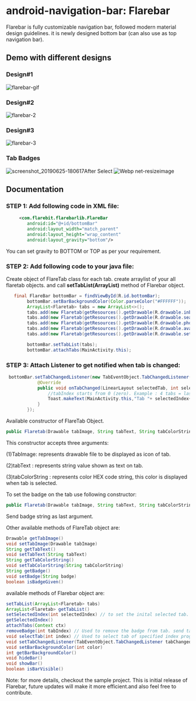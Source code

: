 # android-navigation-bar: Flarebar 
Flarebar is fully customizable navigation bar, followed modern material design guidelines. it is newly designed bottom bar (can also use as top navigation bar).

## Demo with different designs

### Design#1
![flarebar-gif](https://user-images.githubusercontent.com/30389552/60095042-49fb1f80-976b-11e9-9ace-974342329687.gif)

### Design#2
![flarebar-2](https://user-images.githubusercontent.com/30389552/60095635-a743a080-976c-11e9-891c-e40fc85458dd.gif)

### Design#3
![flarebar-3](https://user-images.githubusercontent.com/30389552/60096291-2c7b8500-976e-11e9-80f4-969f74af3965.gif)

### Tab Badges
![screenshot_20190625-180617](https://user-images.githubusercontent.com/30389552/60099132-b1699d00-9774-11e9-970d-6ac9a6ae5ccf.jpg)After Select
![Webp net-resizeimage](https://user-images.githubusercontent.com/30389552/60099227-db22c400-9774-11e9-9eb9-d0d2ee5c0a58.jpg)

## Documentation
### STEP 1: Add following code in XML file:
```xml
     <com.flarebit.flarebarlib.FlareBar
        android:id="@+id/bottomBar"
        android:layout_width="match_parent"
        android:layout_height="wrap_content"
        android:layout_gravity="bottom"/>
```

You can set gravity to BOTTOM or TOP as per your requirement.

### STEP 2: Add following code to your java file:

Create object of FlareTab class for each tab. create arraylist of your all flaretab objects. and call <b>setTabList(ArrayList)</b> method of Flarebar object.

```java
   final FlareBar bottomBar = findViewById(R.id.bottomBar);
        bottomBar.setBarBackgroundColor(Color.parseColor("#FFFFFF"));
        ArrayList<Flaretab> tabs = new ArrayList<>();
        tabs.add(new Flaretab(getResources().getDrawable(R.drawable.inboxb),"Inbox","#FFECB3"));
        tabs.add(new Flaretab(getResources().getDrawable(R.drawable.searchb),"Search","#80DEEA"));
        tabs.add(new Flaretab(getResources().getDrawable(R.drawable.phoneb),"Call Log","#B39DDB"));
        tabs.add(new Flaretab(getResources().getDrawable(R.drawable.avatarb),"Profile","#EF9A9A"));
        tabs.add(new Flaretab(getResources().getDrawable(R.drawable.settingsb),"Settings","#B2DFDB"));

        bottomBar.setTabList(tabs);
        bottomBar.attachTabs(MainActivity.this);
```
### STEP 3: Attach Listener to get notified when tab is changed:
```java
 bottomBar.setTabChangedListener(new TabEventObject.TabChangedListener() {
            @Override
            public void onTabChanged(LinearLayout selectedTab, int selectedIndex, int oldIndex) {
                //tabIndex starts from 0 (zero). Example : 4 tabs = last Index - 3
                Toast.makeText(MainActivity.this,"Tab "+ selectedIndex+" Selected.",Toast.LENGTH_SHORT).show();
            }
        });
```

Available constructor of FlareTab Object.

```java
public Flaretab(Drawable tabImage, String tabText, String tabColorString);
```

This constructor accepts three arguments:

(1)TabImage: represents drawable file to be displayed as icon of tab.

(2)tabText : represents string value shown as text on tab.

(3)tabColorString : represents color HEX code string, this color is displayed when tab is selected.

To set the badge on the tab use following constructor:

```java
public Flaretab(Drawable tabImage, String tabText, String tabColorString,String badge);
```

Send badge string as last argument.

Other available methods of FlareTab object are:

```java
Drawable getTabImage()
void setTabImage(Drawable tabImage)
String getTabText()
void setTabText(String tabText)
String getTabColorString()
void setTabColorString(String tabColorString)
String getBadge()
void setBadge(String badge)
boolean isBadgeGiven()
```
 
available methods of Flarebar object are:

```java
setTabList(ArrayList<Flaretab> tabs)
ArrayList<Flaretab> getTabList()
setSelectedIndex(int selectedIndex) // to set the inital selected tab. using tabIndex.
getSelectedIndex()
attachTabs(Context ctx)
removeBadge(int tabIndex) // Used to remove the badge from tab. send tabIndex as argument.
void selectTab(int index) // Used to select tab of specified index programmatically.
void setTabChangedListener(TabEventObject.TabChangedListener tabChangedListener) // To attach listener
void setBarBackgroundColor(int color)
int getBarBackgroundColor()
void hideBar()
void showBar()
boolean isBarVisible()
```

Note: for more details, checkout the sample project.
This is initial release of Flarebar, future updates will make it more efficient.and also feel free to contribute.
